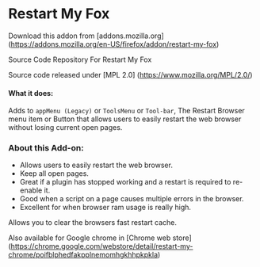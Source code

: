 Restart My Fox
==============

Download this addon from [addons.mozilla.org] (https://addons.mozilla.org/en-US/firefox/addon/restart-my-fox)

Source Code Repository For Restart My Fox

Source code released under [MPL 2.0] (https://www.mozilla.org/MPL/2.0/)

#### What it does: 
Adds to `appMenu (Legacy)` or `ToolsMenu` or `Tool-bar`, The Restart Browser menu item or Button that allows 
users to easily restart the web browser without losing current open pages.

### About this Add-on:
- Allows users to easily restart the web browser.
- Keep all open pages.
- Great if a plugin has stopped working and a restart is required to re-enable it.
- Good when a script on a page causes multiple errors in the browser.
- Excellent for when browser ram usage is really high.

Allows you to clear the browsers fast restart cache.

Also available for Google chrome in [Chrome web store] (https://chrome.google.com/webstore/detail/restart-my-chrome/poifblphedfakpplnemomhgkhhpkpkla)
